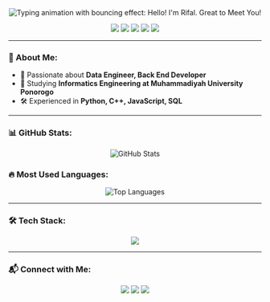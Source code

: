 <div align="center">
  <img 
    src="https://readme-typing-svg.herokuapp.com?font=Raleway&size=36&duration=4000&pause=1000&center=true&vCenter=true&width=600&height=80&lines=Hello!+I'm+Rifal;Great+to+Meet+You!" 
    alt="Typing animation with bouncing effect: Hello! I'm Rifal. Great to Meet You!"
    style="animation: bounce 1s infinite;"
  />
</div>

<p align="center">
  <img src="https://img.shields.io/badge/Coding-0A66C2?style=for-the-badge&logo=codecrafters&logoColor=white" />
  <img src="https://img.shields.io/badge/Watching%20Anime-FF9E0F?style=for-the-badge&logo=Crunchyroll&logoColor=white" />
  <img src="https://img.shields.io/badge/Playing%20Games-9146FF?style=for-the-badge&logo=steam&logoColor=white" />
  <img src="https://img.shields.io/badge/Listening%20to%20Music-1DB954?style=for-the-badge&logo=spotify&logoColor=white" />
  <img src="https://img.shields.io/badge/Keep%20Learning-FFD700?style=for-the-badge&logo=bookstack&logoColor=black" />
</p>

---

### 🌟 About Me:  
- 🎯 Passionate about **Data Engineer, Back End Developer**  
- 📖 Studying **Informatics Engineering at Muhammadiyah University Ponorogo**  
- 🛠️ Experienced in **Python, C++, JavaScript, SQL**  

---

### 📊 GitHub Stats:
<p align="center">
  <img src="https://github-readme-stats-wheat-ten-97.vercel.app/api?username=lleenx&show_icons=true&theme=nightowl" alt="GitHub Stats" />
</p>

### 🔥 Most Used Languages:
<p align="center">
  <img src="https://github-readme-stats-wheat-ten-97.vercel.app/api/top-langs/?username=lleenx&layout=compact&theme=nightowl" alt="Top Languages" />
</p>

---

### 🛠️ Tech Stack:
<p align="center">
  <img src="https://skillicons.dev/icons?i=python,tensorflow,html,css,js,bootstrap,php,mysql,c" />
</p>

---

### 📬 Connect with Me:
<p align="center">
  <a href="https://linkedin.com/in/rifalariya"><img src="https://img.shields.io/badge/LinkedIn-blue?style=for-the-badge&logo=linkedin&logoColor=white" /></a>
  <a href="mailto:rifalariya13@gmail.com"><img src="https://img.shields.io/badge/Email-red?style=for-the-badge&logo=gmail&logoColor=white" /></a>
  <a href="https://github.com/lleenx"><img src="https://img.shields.io/badge/GitHub-black?style=for-the-badge&logo=github&logoColor=white" /></a>
</p>
